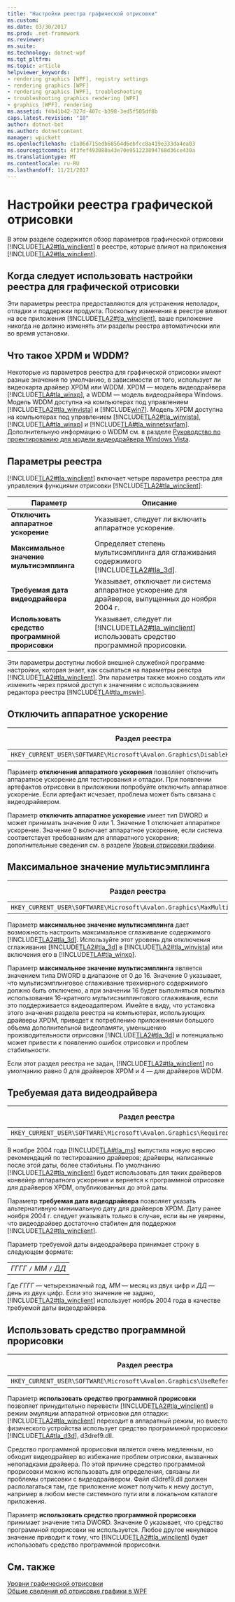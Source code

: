 ```yaml
---
title: "Настройки реестра графической отрисовки"
ms.custom: 
ms.date: 03/30/2017
ms.prod: .net-framework
ms.reviewer: 
ms.suite: 
ms.technology: dotnet-wpf
ms.tgt_pltfrm: 
ms.topic: article
helpviewer_keywords:
- rendering graphics [WPF], registry settings
- rendering graphics [WPF]
- rendering graphics [WPF], troubleshooting
- troubleshooting graphics rendering [WPF]
- graphics [WPF], rendering
ms.assetid: f4b41b42-327d-407c-b398-3ed5f505df8b
caps.latest.revision: "18"
author: dotnet-bot
ms.author: dotnetcontent
manager: wpickett
ms.openlocfilehash: c1a86d715edb68564d6ebfcc8a419e333da4ea03
ms.sourcegitcommit: 4f3fef493080a43e70e951223894768d36ce430a
ms.translationtype: MT
ms.contentlocale: ru-RU
ms.lasthandoff: 11/21/2017
---
```

# <a name="graphics-rendering-registry-settings"></a>Настройки реестра графической отрисовки
В этом разделе содержится обзор параметров графической отрисовки [!INCLUDE[TLA2#tla_winclient](../../../../includes/tla2sharptla-winclient-md.md)] в реестре, которые влияют на приложения [!INCLUDE[TLA2#tla_winclient](../../../../includes/tla2sharptla-winclient-md.md)].  
  

  
<a name="overview"></a>   
## <a name="when-to-use-graphics-rendering-registry-settings"></a>Когда следует использовать настройки реестра для графической отрисовки  
 Эти параметры реестра предоставляются для устранения неполадок, отладки и поддержки продукта. Поскольку изменения в реестре влияют на все приложения [!INCLUDE[TLA2#tla_winclient](../../../../includes/tla2sharptla-winclient-md.md)], ваше приложение никогда не должно изменять эти разделы реестра автоматически или во время установки.  
  
<a name="xpdmandwddm"></a>   
## <a name="what-are-xpdm-and-wddm"></a>Что такое XPDM и WDDM?  
 Некоторые из параметров реестра для графической отрисовки имеют разные значения по умолчанию, в зависимости от того, использует ли видеокарта драйвер XPDM или WDDM. XPDM — модель видеодрайвера [!INCLUDE[TLA#tla_winxp](../../../../includes/tlasharptla-winxp-md.md)], а WDDM — модель видеодрайвера Windows. Модель WDDM доступна на компьютерах под управлением [!INCLUDE[TLA2#tla_winvista](../../../../includes/tla2sharptla-winvista-md.md)] и [!INCLUDE[win7](../../../../includes/win7-md.md)]. Модель XPDM доступна на компьютерах под управлением [!INCLUDE[TLA2#tla_winvista](../../../../includes/tla2sharptla-winvista-md.md)], [!INCLUDE[TLA#tla_winxp](../../../../includes/tlasharptla-winxp-md.md)] и [!INCLUDE[TLA#tla_winnetsvrfam](../../../../includes/tlasharptla-winnetsvrfam-md.md)]. Дополнительную информацию о WDDM см. в разделе [Руководство по проектированию для модели видеодрайвера Windows Vista](http://go.microsoft.com/fwlink/?LinkId=178394).  
  
<a name="registry_settings"></a>   
## <a name="registry-settings"></a>Параметры реестра  
 [!INCLUDE[TLA2#tla_winclient](../../../../includes/tla2sharptla-winclient-md.md)] включает четыре параметра реестра для управления функциями отрисовки [!INCLUDE[TLA2#tla_winclient](../../../../includes/tla2sharptla-winclient-md.md)]:  
  
|Параметр|Описание|  
|-------------|-----------------|  
|**Отключить аппаратное ускорение**|Указывает, следует ли включить аппаратное ускорение.|  
|**Максимальное значение мультисэмплинга**|Определяет степень мультисэмплинга для сглаживания содержимого [!INCLUDE[TLA2#tla_3d](../../../../includes/tla2sharptla-3d-md.md)].|  
|**Требуемая дата видеодрайвера**|Указывает, отключает ли система аппаратное ускорение для драйверов, выпущенных до ноября 2004 г.|  
|**Использовать средство программной прорисовки**|Указывает, следует ли [!INCLUDE[TLA2#tla_winclient](../../../../includes/tla2sharptla-winclient-md.md)] использовать средство программной прорисовки.|  
  
 Эти параметры доступны любой внешней служебной программе настройки, которая знает, как ссылаться на параметры реестра [!INCLUDE[TLA2#tla_winclient](../../../../includes/tla2sharptla-winclient-md.md)]. Эти параметры также можно создать или изменить через прямой доступ к значениям с использованием редактора реестра [!INCLUDE[TLA#tla_mswin](../../../../includes/tlasharptla-mswin-md.md)].  
  
<a name="disablehardwareacceleration"></a>   
## <a name="disable-hardware-acceleration-option"></a>Отключить аппаратное ускорение  
  
|Раздел реестра|Тип значения|  
|------------------|----------------|  
|`HKEY_CURRENT_USER\SOFTWARE\Microsoft\Avalon.Graphics\DisableHWAcceleration`|DWORD|  
  
 Параметр **отключения аппаратного ускорения** позволяет отключить аппаратное ускорение для тестирования и отладки. При появлении артефактов отрисовки в приложении попробуйте отключить аппаратное ускорение. Если артефакт исчезает, проблема может быть связана с видеодрайвером.  
  
 Параметр **отключить аппаратное ускорение** имеет тип DWORD и может принимать значение 0 или 1. Значение 1 отключает аппаратное ускорение. Значение 0 включает аппаратное ускорение, если система соответствует требованиям для аппаратного ускорения; дополнительные сведения см. в разделе [Уровни отрисовки графики](../../../../docs/framework/wpf/advanced/graphics-rendering-tiers.md).  
  
<a name="maxmultisample"></a>   
## <a name="maximum-multisample-value"></a>Максимальное значение мультисэмплинга  
  
|Раздел реестра|Тип значения|  
|------------------|----------------|  
|`HKEY_CURRENT_USER\SOFTWARE\Microsoft\Avalon.Graphics\MaxMultisampleType`|DWORD|  
  
 Параметр **максимальное значение мультисэмплинга** дает возможность настроить максимальное сглаживание содержимого [!INCLUDE[TLA2#tla_3d](../../../../includes/tla2sharptla-3d-md.md)]. Используйте этот уровень для отключения сглаживания [!INCLUDE[TLA2#tla_3d](../../../../includes/tla2sharptla-3d-md.md)] в [!INCLUDE[TLA2#tla_winvista](../../../../includes/tla2sharptla-winvista-md.md)] или включения его в [!INCLUDE[TLA#tla_winxp](../../../../includes/tlasharptla-winxp-md.md)].  
  
 Параметр **максимальное значение мультисэмплинга** является значением типа DWORD в диапазоне от 0 до 16. Значение 0 указывает, что мультисэмплинговое сглаживание трехмерного содержимого должно быть отключено, а при значении 16 будет выполняться попытка использования 16-кратного мультисэмплингового сглаживания, если это поддерживается видеоадаптером. Имейте в виду, что установка этого значения раздела реестра на компьютерах, использующих драйверы XPDM, приведет к потреблению приложениями большого объема дополнительной видеопамяти, уменьшению производительности отрисовки [!INCLUDE[TLA2#tla_3d](../../../../includes/tla2sharptla-3d-md.md)] и потенциально может привести к появлению ошибок отрисовки и проблем стабильности.  
  
 Если этот раздел реестра не задан, [!INCLUDE[TLA2#tla_winclient](../../../../includes/tla2sharptla-winclient-md.md)] по умолчанию равно 0 для драйверов XPDM и 4 — для драйверов WDDM.  
  
<a name="requiredvideodriverdatesetting"></a>   
## <a name="required-video-driver-date-setting"></a>Требуемая дата видеодрайвера  
  
|Раздел реестра|Тип значения|  
|------------------|----------------|  
|`HKEY_CURRENT_USER\SOFTWARE\Microsoft\Avalon.Graphics\RequiredVideoDriverDate`|Строка|  
  
 В ноябре 2004 года [!INCLUDE[TLA#tla_ms](../../../../includes/tlasharptla-ms-md.md)] выпустила новую версию рекомендаций по тестированию драйверов; драйверы, написанные после этой даты, более стабильны. По умолчанию [!INCLUDE[TLA2#tla_winclient](../../../../includes/tla2sharptla-winclient-md.md)] будет использовать для таких драйверов конвейер аппаратного ускорения и вернется к программной отрисовке для драйверов XPDM, опубликованных до этой даты.  
  
 Параметр **требуемая дата видеодрайвера** позволяет указать альтернативную минимальную дату для драйверов XPDM. Дату ранее ноября 2004 г. следует указывать только в случае, если вы не уверены, что видеодрайвер достаточно стабилен для поддержки [!INCLUDE[TLA2#tla_winclient](../../../../includes/tla2sharptla-winclient-md.md)].  
  
 Параметр требуемой даты видеодрайвера принимает строку в следующем формате:  
  
||  
|-|  
|*ГГГГ* `/` *ММ* `/` *ДД*|  
  
 Где *ГГГГ* — четырехзначный год, *MM* — месяц из двух цифр и *ДД* — день из двух цифр. Если это значение не задано, [!INCLUDE[TLA2#tla_winclient](../../../../includes/tla2sharptla-winclient-md.md)] использует ноябрь 2004 года в качестве требуемой даты видеодрайвера.  
  
<a name="usereferencerasterizeroption"></a>   
## <a name="use-reference-rasterizer-option"></a>Использовать средство программной прорисовки  
  
|Раздел реестра|Тип значения|  
|------------------|----------------|  
|`HKEY_CURRENT_USER\SOFTWARE\Microsoft\Avalon.Graphics\UseReferenceRasterizer`|DWORD|  
  
 Параметр **использовать средство программной прорисовки** позволяет принудительно перевести [!INCLUDE[TLA2#tla_winclient](../../../../includes/tla2sharptla-winclient-md.md)] в режим эмуляции аппаратной отрисовки для отладки: [!INCLUDE[TLA2#tla_winclient](../../../../includes/tla2sharptla-winclient-md.md)] переходит в аппаратный режим, но вместо физического устройства использует средство программной прорисовки [!INCLUDE[TLA#tla_d3d](../../../../includes/tlasharptla-d3d-md.md)], d3dref9.dll.  
  
 Средство программной прорисовки является очень медленным, но обходит видеодрайвер во избежание проблем отрисовки, вызванных неполадками драйвера. По этой причине средство программной прорисовки можно использовать для определения, связаны ли проблемы отрисовки с видеодрайвером. Файл d3dref9.dll должен располагаться там, где приложение может получить к нему доступ, например в любом месте системного пути или в локальном каталоге приложения.  
  
 Параметр **использовать средство программной прорисовки** принимает значение типа DWORD. Значение 0 указывает, что средство программной прорисовки не используется. Любое другое ненулевое значение приводит к тому, что [!INCLUDE[TLA2#tla_winclient](../../../../includes/tla2sharptla-winclient-md.md)] будет использовать средство программной прорисовки.  
  
## <a name="see-also"></a>См. также  
 [Уровни графической отрисовки](../../../../docs/framework/wpf/advanced/graphics-rendering-tiers.md)  
 [Общие сведения об отрисовке графики в WPF](../../../../docs/framework/wpf/graphics-multimedia/wpf-graphics-rendering-overview.md)
